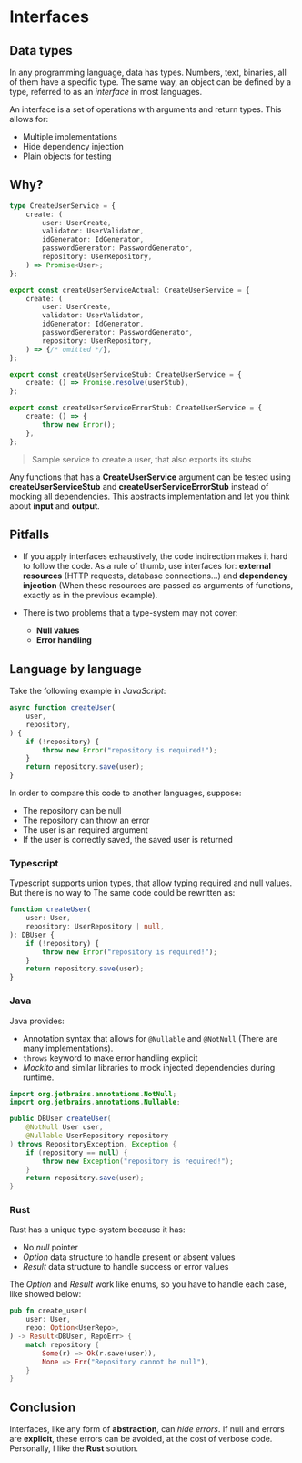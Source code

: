 # Interfaces

## Data types

In any programming language, data has types. Numbers, text, binaries, all of them have a specific
type. The same way, an object can be defined by a type, referred to as an _interface_ in most
languages.

An interface is a set of operations with arguments and return types. This allows for:

- Multiple implementations
- Hide dependency injection
- Plain objects for testing

## Why?

```ts
type CreateUserService = {
    create: (
        user: UserCreate,
        validator: UserValidator,
        idGenerator: IdGenerator,
        passwordGenerator: PasswordGenerator,
        repository: UserRepository,
    ) => Promise<User>;
};

export const createUserServiceActual: CreateUserService = {
    create: (
        user: UserCreate,
        validator: UserValidator,
        idGenerator: IdGenerator,
        passwordGenerator: PasswordGenerator,
        repository: UserRepository,
    ) => {/* omitted */},
};

export const createUserServiceStub: CreateUserService = {
    create: () => Promise.resolve(userStub),
};

export const createUserServiceErrorStub: CreateUserService = {
    create: () => {
        throw new Error();
    },
};
```
> Sample service to create a user, that also exports its _stubs_

Any functions that has a **CreateUserService** argument can be tested using
**createUserServiceStub** and **createUserServiceErrorStub** instead of mocking all dependencies.
This abstracts implementation and let you think about **input** and **output**.

## Pitfalls

- If you apply interfaces exhaustively, the code indirection makes it hard to follow the code. As a rule of thumb, use interfaces for: **external resources** (HTTP requests, database connections...) and **dependency injection** (When these resources are passed as arguments of functions, exactly as in the previous example).

- There is two problems that a type-system may not cover:

  - **Null values**
  - **Error handling**

## Language by language

Take the following example in _JavaScript_:

```js
async function createUser(
    user,
    repository,
) {
    if (!repository) {
        throw new Error("repository is required!");
    }
    return repository.save(user);
}
```

In order to compare this code to another languages, suppose:

- The repository can be null
- The repository can throw an error
- The user is an required argument
- If the user is correctly saved, the saved user is returned

### Typescript

Typescript supports union types, that allow typing required and null values. But there is no way to The same code could be rewritten as:

```ts
function createUser(
    user: User,
    repository: UserRepository | null,
): DBUser {
    if (!repository) {
        throw new Error("repository is required!");
    }
    return repository.save(user);
}
```

### Java

Java provides:

- Annotation syntax that allows for `@Nullable` and `@NotNull` (There are many implementations).
- `throws` keyword to make error handling explicit
- _Mockito_ and similar libraries to mock injected dependencies during runtime.

```java
import org.jetbrains.annotations.NotNull;
import org.jetbrains.annotations.Nullable;

public DBUser createUser(
    @NotNull User user,
    @Nullable UserRepository repository
) throws RepositoryException, Exception {
    if (repository == null) {
        throw new Exception("repository is required!");
    }
    return repository.save(user);
}
```

### Rust

Rust has a unique type-system because it has:
- No _null_ pointer
- _Option_ data structure to handle present or absent values
- _Result_ data structure to handle success or error values

The _Option_ and _Result_ work like enums, so you have to handle each case, like showed below:

```rs
pub fn create_user(
    user: User,
    repo: Option<UserRepo>,
) -> Result<DBUser, RepoErr> {
    match repository {
        Some(r) => Ok(r.save(user)),
        None => Err("Repository cannot be null"),
    }
}
```

## Conclusion

Interfaces, like any form of **abstraction**, can _hide errors_. If null and errors are **explicit**, these errors can be avoided, at the cost of verbose code. Personally, I like the **Rust** solution.
